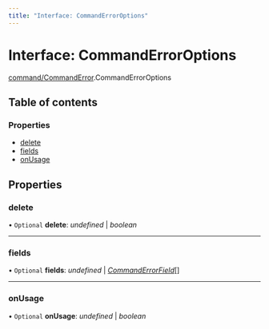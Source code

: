 ```yaml
---
title: "Interface: CommandErrorOptions"
---
```


# Interface: CommandErrorOptions

[command/CommandError](../modules/command_commanderror.md).CommandErrorOptions

## Table of contents

### Properties

- [delete](command_commanderror.commanderroroptions.md#delete)
- [fields](command_commanderror.commanderroroptions.md#fields)
- [onUsage](command_commanderror.commanderroroptions.md#onusage)

## Properties

### delete

• `Optional` **delete**: *undefined* \| *boolean*

___

### fields

• `Optional` **fields**: *undefined* \| [*CommandErrorField*](command_commanderror.commanderrorfield.md)[]

___

### onUsage

• `Optional` **onUsage**: *undefined* \| *boolean*
